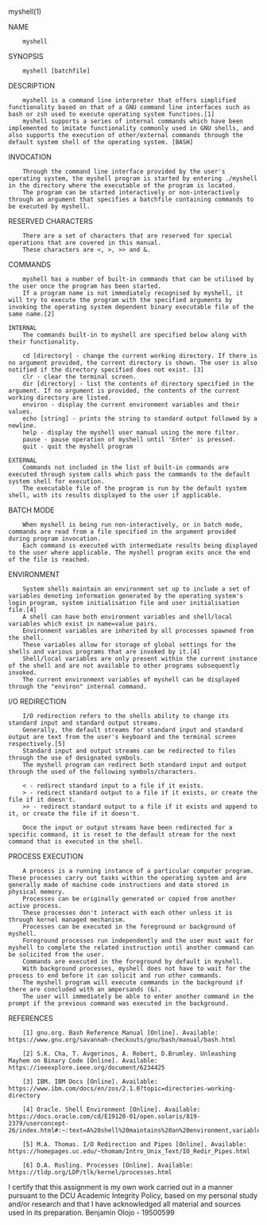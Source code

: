 myshell(1)

NAME

        myshell

SYNOPSIS

        myshell [batchfile]

DESCRIPTION

        myshell is a command line interpreter that offers simplified functionality based on that of a GNU command line interfaces such as bash or zsh used to execute operating system functions.[1]
        myshell supports a series of internal commands which have been implemented to imitate functionality commonly used in GNU shells, and also supports the execution of other/external commands through the default system shell of the operating system. [BASH]

INVOCATION

        Through the command line interface provided by the user's operating system, the myshell program is started by entering ./myshell in the directory where the executable of the program is located.
        The program can be started interactively or non-interactively through an argument that specifies a batchfile containing commands to be executed by myshell.

RESERVED CHARACTERS

        There are a set of characters that are reserved for special operations that are covered in this manual.
        These characters are <, >, >> and &.

COMMANDS

        myshell has a number of built-in commands that can be utilised by the user once the program has been started.
        If a program name is not immediately recognised by myshell, it will try to execute the program with the specified arguments by invoking the operating system dependent binary executable file of the same name.[2]

    INTERNAL
        The commands built-in to myshell are specified below along with their functionality.

        cd [directory] - change the current working directory. If there is no argument provided, the current directory is shown. The user is also notified if the directory specified does not exist. [3]
        clr - clear the terminal screen.
        dir [directory] - list the contents of directory specified in the argument. If no argument is provided, the contents of the current working directory are listed.
        environ - display the current environment variables and their values.
        echo [string] - prints the string to standard output followed by a newline.
        help - display the myshell user manual using the more filter.  
        pause - pause operation of myshell until 'Enter' is pressed.
        quit - quit the myshell program

    EXTERNAL
        Commands not included in the list of built-in commands are executed through system calls which pass the commands to the default system shell for execution.
        The executable file of the program is run by the default system shell, with its results displayed to the user if applicable.

BATCH MODE

        When myshell is being run non-interactively, or in batch mode, commands are read from a file specified in the argument provided during program invocation.
        Each command is executed with intermediate results being displayed to the user where applicable. The myshell program exits once the end of the file is reached.

ENVIRONMENT

        System shells maintain an environment set up to include a set of variables denoting information generated by the operating system's login program, system initialisation file and user initialisation file.[4]
        A shell can have both environment variables and shell/local variables which exist in name=value pairs.
        Environment variables are inherited by all processes spawned from the shell.
        These variables allow for storage of global settings for the shells and various programs that are invoked by it.[4]
        Shell/local variables are only present within the current instance of the shell and are not available to other programs subsequently invoked.
        The current environment variables of myshell can be displayed through the "environ" internal command.

I/O REDIRECTION

        I/O redirection refers to the shells ability to change its standard input and standard output streams.
        Generally, the default streams for standard input and standard output are text from the user's keyboard and the terminal screen respectively.[5]
        Standard input and output streams can be redirected to files through the use of designated symbols.
        The myshell program can redirect both standard input and output through the used of the following symbols/characters.

        < - redirect standard input to a file if it exists.
        > - redirect standard output to a file if it exists, or create the file if it doesn't.
        >> - redirect standard output to a file if it exists and append to it, or create the file if it doesn't.

        Once the input or output streams have been redirected for a specific command, it is reset to the default stream for the next command that is executed in the shell.

PROCESS EXECUTION

        A process is a running instance of a particular computer program. These processes carry out tasks within the operating system and are generally made of machine code instructions and data stored in physical memory.
        Processes can be originally generated or copied from another active process.
        These processes don't interact with each other unless it is through kernel managed mechanism.
        Processes can be executed in the foreground or background of myshell.
        Foreground processes run independently and the user must wait for myshell to complete the related instruction until another command can be solicited from the user.
        Commands are executed in the foreground by default in myshell.
        With background processes, myshell does not have to wait for the process to end before it can solicit and run other commands.
        The myshell program will execute commands in the background if there are concluded with an ampersands (&).
        The user will immediately be able to enter another command in the prompt if the previous command was executed in the background.

REFERENCES

        [1] gnu.org. Bash Reference Manual [Online]. Available: https://www.gnu.org/savannah-checkouts/gnu/bash/manual/bash.html

        [2] S.K. Cha, T. Avgerinos, A. Rebert, D.Brumley. Unleashing Mayhem on Binary Code [Online]. Available: https://ieeexplore.ieee.org/document/6234425

        [3] IBM. IBM Docs [Online]. Available: https://www.ibm.com/docs/en/zos/2.1.0?topic=directories-working-directory

        [4] Oracle. Shell Environment [Online]. Available: https://docs.oracle.com/cd/E19120-01/open.solaris/819-2379/userconcept-26/index.html#:~:text=A%20shell%20maintains%20an%20environment,variables%20are%20defined%20by%20default

        [5] M.A. Thomas. I/O Redirection and Pipes [Online]. Available: https://homepages.uc.edu/~thomam/Intro_Unix_Text/IO_Redir_Pipes.html

        [6] D.A. Rusling. Processes [Online]. Available: https://tldp.org/LDP/tlk/kernel/processes.html

I certify that this assignment is my own work carried out in a manner pursuant to the DCU Academic Integrity Policy,
based on my personal study and/or research and that I have acknowledged all material and sources used in its preparation.
Benjamin Olojo - 19500599
